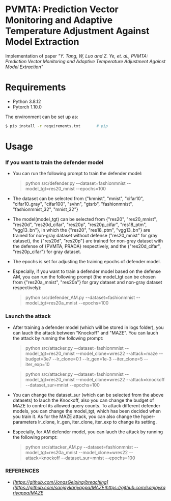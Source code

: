 # PVMTA: Prediction Vector Monitoring and Adaptive Temperature Adjustment Against Model Extraction

Implementation of paper *"Y. Tang, W, Luo and Z. Ye, et. al., PVMTA: Prediction Vector Monitoring and Adaptive Temperature Adjustment Against Model Extraction"*

# Requirements

* Python 3.8.12
* Pytorch 1.10.0

The environment can be set up as:
```bash
$ pip install -r requirements.txt       # pip
```

# Usage

### If you want to train the defender model

- You can run the following prompt to train the defender model:
    > python src/defender.py --dataset=fashionmnist --model_tgt=res20_mnist --epochs=100 

- The dataset can be selected from {"kmnist", "mnist", "cifar10", "cifar10_gray", "cifar100", "svhn", "gtsrb", "fashionmnist", "fashionmnist_32", "mnist_32"}

- The model(model_tgt) can be selected from {"res20", "res20_mnist", "res20d", "res20d_cifar", "res20p", "res20p_cifar", "res18_ptm", "vgg13_bn"}, in which the {"res20", "res18_ptm", "vgg13_bn"} are trained for non-gray dataset without defense ("res20_mnist" for gray dataset), the {"res20d", "res20p"} are trained for non-gray dataset with the defense of {PVMTA, PRADA} respectively, and the {"res20d_cifar", "res20p_cifar"} for gray dataset.

- The epochs is set for adjusting the training epochs of defender model.

- Especially, if you want to train a defender model based on the defense AM, you can run the following prompt (the model_tgt can be chosen from {"res20a_mnist", "res20a"} for gray dataset and non-gray dataset respectively):
    > python src/defender_AM.py --dataset=fashionmnist --model_tgt=res20a_mnist --epochs=100


### Launch the attack

- After training a defender model (which will be stored in logs folder), you can lauch the attack between "Knockoff" and "MAZE". You can lauch the attack by running the following prompt:

    > python src/attacker.py --dataset=fashionmnist --model_tgt=res20_mnist --model_clone=wres22 --attack=maze --budget=3e7 --lr_clone=0.1 --lr_gen=1e-3 --iter_clone=5 --iter_exp=10

    > python src/attacker.py --dataset=fashionmnist --model_tgt=res20_mnist --model_clone=wres22 --attack=knockoff --dataset_sur=mnist --epochs=100

- You can change the dataset_sur (which can be selected from the above datasets) to lauch the Knockoff, also you can change the budget of MAZE to control its allowed query counts. To attack different defender models, you can change the model_tgt, which has been decided when you train it. As for the MAZE attack, you can also change the hyper-parameters lr_clone, lr_gen, iter_clone, iter_exp 
to change its setting.

- Especially, for AM defender model, you can lauch the attack by running the following prompt:
    > python src/attacker_AM.py --dataset=fashionmnist --model_tgt=res20a_mnist --model_clone=wres22 --attack=knockoff --dataset_sur=mnist --epochs=100

### REFERENCES
 - *[https://github.com/JonasGeiping/breaching](https://github.com/sanjaykariyappa/MAZE)https://github.com/sanjaykariyappa/MAZE*

